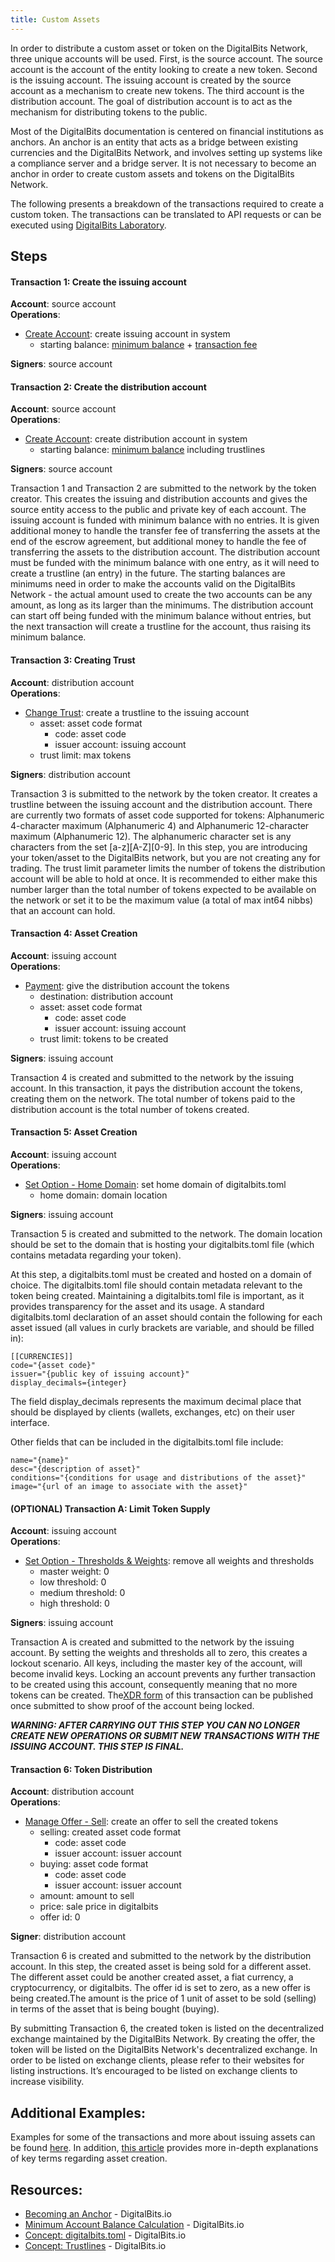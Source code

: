 ```yaml
---
title: Custom Assets
---
```


In order to distribute a custom asset or token on the DigitalBits Network, three unique accounts will be used. First, is the source account. The source account is the account of the entity looking to create a new token. Second is the issuing account. The issuing account is created by the source account as a mechanism to create new tokens. The third account is the distribution account. The goal of distribution account is to act as the mechanism for distributing tokens to the public. 

Most of the DigitalBits documentation is centered on financial institutions as anchors. An anchor is an entity that acts as a bridge between existing currencies and the DigitalBits Network, and involves setting up systems like a compliance server and a bridge server. It is not necessary to become an anchor in order to create custom assets and tokens on the DigitalBits Network. 

The following presents a breakdown of the transactions required to create a custom token. The transactions can be translated to API requests or can be executed using [DigitalBits Laboratory](https://developer.digitalbits.io/lab/).


## Steps 

#### Transaction 1: Create the issuing account
**Account**: source account  
**Operations**:
- [Create Account](https://github.com/xdbfoundation/docs/blob/master/guides/concepts/list-of-operations.md#create-account): create issuing account in system
	 - starting balance: [minimum balance](https://github.com/xdbfoundation/docs/blob/master/guides/concepts/fees.md#minimum-account-balance) + [transaction fee](https://github.com/xdbfoundation/docs/blob/master/guides/concepts/fees.md#transaction-fee)

**Signers**: source account

#### Transaction 2: Create the distribution account
**Account**: source account  
**Operations**:
- [Create Account](https://github.com/xdbfoundation/docs/blob/master/guides/concepts/list-of-operations.md#create-account): create distribution account in system
	 - starting balance: [minimum balance](https://github.com/xdbfoundation/docs/blob/master/guides/concepts/fees.md#minimum-account-balance) including trustlines  

**Signers**: source account


Transaction 1 and Transaction 2 are submitted to the network by the token creator. This creates the issuing and distribution accounts and gives the source entity access to the public and private key of each account. The issuing account is funded with minimum balance with no entries. It is given additional money to handle the transfer fee of transferring the assets at the end of the escrow agreement, but additional money to handle the fee of transferring the assets to the distribution account. The distribution account must be funded with the minimum balance with one entry, as it will need to create a trustline (an entry) in the future. The starting balances are minimums need in order to make the accounts valid on the DigitalBits Network - the actual amount used to create the two accounts can be any amount, as long as its larger than the minimums. The distribution account can start off being funded with the minimum balance without entries, but the next transaction will create a trustline for the account, thus raising its minimum balance. 


#### Transaction 3: Creating Trust
**Account**: distribution account  
**Operations**:
- [Change Trust](https://github.com/xdbfoundation/docs/blob/master/guides/concepts/list-of-operations.md#change-trust): create a trustline to the issuing account
	 - asset: asset code format
	 	- code: asset code
	 	- issuer account: issuing account
	 - trust limit: max tokens  

**Signers**: distribution account


Transaction 3 is submitted to the network by the token creator. It creates a trustline between the issuing account and the distribution account. There are currently two formats of asset code supported for tokens: Alphanumeric 4-character maximum (Alphanumeric 4) and Alphanumeric 12-character maximum (Alphanumeric 12). The alphanumeric character set is any characters from the set [a-z][A-Z][0-9]. In this step, you are introducing your token/asset to the DigitalBits network, but you are not creating any for trading. The trust limit parameter limits the number of tokens the distribution account will be able to hold at once.  It is recommended to either make this number larger than the total number of tokens expected to be available on the network or set it to be the maximum value (a total of max int64 nibbs) that an account can hold.


#### Transaction 4: Asset Creation
**Account**: issuing account  
**Operations**:
- [Payment](https://github.com/xdbfoundation/docs/blob/master/guides/concepts/list-of-operations.md#payment): give the distribution account the tokens
	 - destination: distribution account
	 - asset: asset code format
	 	- code: asset code
	 	- issuer account: issuing account
	 - trust limit: tokens to be created 

**Signers**: issuing account

Transaction 4 is created and submitted to the network by the issuing account. In this transaction, it pays the distribution account the tokens, creating them on the network. The total number of tokens paid to the distribution account is the total number of tokens created. 

#### Transaction 5: Asset Creation
**Account**: issuing account  
**Operations**:
- [Set Option - Home Domain](https://github.com/xdbfoundation/docs/blob/master/guides/concepts/list-of-operations.md#set-options): set home domain of digitalbits.toml
	 - home domain: domain location 

**Signers**: issuing account


Transaction 5 is created and submitted to the network. The domain location should be set to the domain that is hosting your digitalbits.toml file (which contains metadata regarding your token).

At this step, a digitalbits.toml must be created and hosted on a domain of choice. The digitalbits.toml file should contain metadata relevant to the token being created. Maintaining a digitalbits.toml file is important, as it provides transparency for the asset and its usage. 
A standard digitalbits.toml declaration of an asset should contain the following for each asset issued (all values in curly brackets are variable, and should be filled in):
```
[[CURRENCIES]]
code="{asset code}"
issuer="{public key of issuing account}"
display_decimals={integer}
```

The field display_decimals represents the maximum decimal place that should be displayed by clients (wallets, exchanges, etc) on their user interface. 

Other fields that can be included in the digitalbits.toml file include:
```
name="{name}"
desc="{description of asset}"
conditions="{conditions for usage and distributions of the asset}"
image="{url of an image to associate with the asset}"
```


#### (OPTIONAL) Transaction A: Limit Token Supply
**Account**: issuing account  
**Operations**:
- [Set Option - Thresholds & Weights](https://github.com/xdbfoundation/docs/blob/master/guides/concepts/list-of-operations.md#set-options): remove all weights and thresholds
	 - master weight: 0
	 - low threshold: 0
	 - medium threshold: 0
	 - high threshold: 0 

**Signers**: issuing account


Transaction A is created and submitted to the network by the issuing account. By setting the weights and thresholds all to zero, this creates a lockout scenario. All keys, including the master key of the account, will become invalid keys. Locking an account prevents any further transaction to be created using this account, consequently meaning that no more tokens can be created. The[XDR form](https://developer.digitalbits.io/frontier/reference/xdr.html) of this transaction can be published once submitted to show proof of the account being locked. 



***WARNING: AFTER CARRYING OUT THIS STEP YOU CAN NO LONGER CREATE NEW OPERATIONS OR SUBMIT NEW TRANSACTIONS WITH THE ISSUING ACCOUNT. THIS STEP IS FINAL.***


#### Transaction 6: Token Distribution
**Account**: distribution account  
**Operations**:
- [Manage Offer - Sell](https://github.com/xdbfoundation/docs/blob/master/guides/concepts/list-of-operations.md#manage-offer): create an offer to sell the created tokens
	- selling: created asset code format
		- code: asset code
		- issuer account: issuer account
	- buying: asset code format
		- code: asset code
		- issuer account: issuer account
	- amount: amount to sell
	- price: sale price in digitalbits
	- offer id: 0  

**Signer**: distribution account

Transaction 6 is created and submitted to the network by the distribution account. In this step, the created asset is being sold for a different asset. The different asset could be another created asset, a fiat currency, a cryptocurrency, or digitalbits.  The offer id is set to zero, as a new offer is being created.The amount is the price of 1 unit of asset to be sold (selling) in terms of the asset that is being bought (buying). 

By submitting Transaction 6, the created token is listed on the decentralized exchange maintained by the DigitalBits Network. By creating the offer, the token will be listed on the DigitalBits Network's decentralized exchange. In order to be listed on exchange clients, please refer to their websites for listing instructions. It’s encouraged to be listed on exchange clients to increase visibility.



## Additional Examples:
Examples for some of the transactions and more about issuing assets can be found [here](https://github.com/xdbfoundation/docs/blob/master/guides/issuing-assets.md). In addition, [this article](https://github.com/xdbfoundation/docs/blob/master/guides/concepts/assets.md#anchors-issuing-assets) provides more in-depth explanations of key terms regarding asset creation. 

## Resources:
- [Becoming an Anchor](https://github.com/xdbfoundation/docs/blob/master/guides/anchor/) - DigitalBits<span>.io
- [Minimum Account Balance Calculation](https://github.com/xdbfoundation/docs/blob/master/guides/concepts/fees.md#minimum-account-balance) - DigitalBits<span>.io
- [Concept: digitalbits.toml](https://github.com/xdbfoundation/docs/blob/master/guides/concepts/digitalbits-toml.md) - DigitalBits<span>.io
- [Concept: Trustlines](https://github.com/xdbfoundation/docs/blob/master/guides/concepts/assets.md#trustlines) - DigitalBits<span>.io
